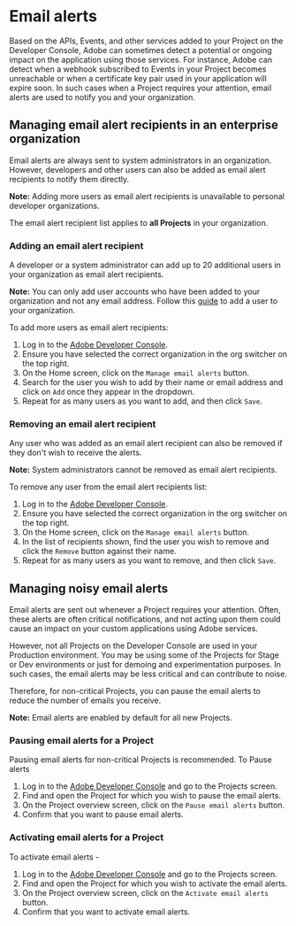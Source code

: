 # Email alerts

Based on the APIs, Events, and other services added to your Project on the Developer Console, Adobe can sometimes detect a potential or ongoing impact on the application using those services. For instance, Adobe can detect when a webhook subscribed to Events in your Project   becomes unreachable or when a certificate key pair used in your application will expire soon. In such cases when a Project requires your attention, email alerts are used to notify you and your organization.

## Managing email alert recipients in an enterprise organization

Email alerts are always sent to system administrators in an organization. However, developers and other users can also be added as email alert recipients to notify them directly.

**Note:** Adding more users as email alert recipients is unavailable to personal developer organizations.

<InlineAlert slots="text"/>

The email alert recipient list applies to **all Projects** in your organization.

### Adding an email alert recipient

A developer or a system administrator can add up to 20 additional users in your organization as email alert recipients. 

**Note:** You can only add user accounts who have been added to your organization and not any email address. Follow this [guide]() to add a user to your organization.


To add more users as email alert recipients:

1. Log in to the [Adobe Developer Console](https://developer.adobe.com/console).
2. Ensure you have selected the correct organization in the org switcher on the top right.
3. On the Home screen, click on the `Manage email alerts` button.
4. Search for the user you wish to add by their name or email address and click on `Add` once they appear in the dropdown.
5. Repeat for as many users as you want to add, and then click `Save`.


### Removing an email alert recipient

Any user who was added as an email alert recipient can also be removed if they don't wish to receive the alerts.

**Note:** System administrators cannot be removed as email alert recipients.

To remove any user from the email alert recipients list:

1. Log in to the [Adobe Developer Console](https://developer.adobe.com/console).
2. Ensure you have selected the correct organization in the org switcher on the top right.
3. On the Home screen, click on the `Manage email alerts` button.
4. In the list of recipients shown, find the user you wish to remove and click the `Remove` button against their name.
5. Repeat for as many users as you want to remove, and then click `Save`.


## Managing noisy email alerts

Email alerts are sent out whenever a Project requires your attention. Often, these alerts are often critical notifications, and not acting upon them could cause an impact on your custom applications using Adobe services.

However, not all Projects on the Developer Console are used in your Production environment. You may be using some of the Projects for Stage or Dev environments or just for demoing and experimentation purposes. In such cases, the email alerts may be less critical and can contribute to noise.

Therefore, for non-critical Projects, you can pause the email alerts to reduce the number of emails you receive. 

**Note:** Email alerts are enabled by default for all new Projects.


### Pausing email alerts for a Project

Pausing email alerts for non-critical Projects is recommended. To Pause alerts

1. Log in to the [Adobe Developer Console](https://developer.adobe.com/console) and go to the Projects screen.
2. Find and open the Project for which you wish to pause the email alerts.
3. On the Project overview screen, click on the `Pause email alerts` button.
4. Confirm that you want to pause email alerts.

### Activating email alerts for a Project

To activate email alerts - 

1. Log in to the [Adobe Developer Console](https://developer.adobe.com/console) and go to the Projects screen.
2. Find and open the Project for which you wish to activate the email alerts.
3. On the Project overview screen, click on the `Activate email alerts` button.
4. Confirm that you want to activate email alerts.